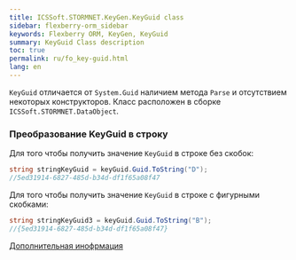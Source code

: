 ```yaml
---
title: ICSSoft.STORMNET.KeyGen.KeyGuid class
sidebar: flexberry-orm_sidebar
keywords: Flexberry ORM, KeyGen, KeyGuid
summary: KeyGuid Class description
toc: true
permalink: ru/fo_key-guid.html
lang: en
---
```


`KeyGuid` отличается от `System.Guid` наличием метода `Parse` и отсутствием некоторых конструкторов.
Класс расположен в сборке `ICSSoft.STORMNET.DataObject`.

### Преобразование KeyGuid в строку

Для того чтобы получить значение `KeyGuid` в строке без скобок:

```csharp
string stringKeyGuid = keyGuid.Guid.ToString("D");
//5ed31914-6827-485d-b34d-df1f65a08f47
```

Для того чтобы получить значение `KeyGuid` в строке с фигурными скобками:

```csharp
string stringKeyGuid3 = keyGuid.Guid.ToString("B");
//{5ed31914-6827-485d-b34d-df1f65a08f47}
```

[Дополнительная инофрмация](https://msdn.microsoft.com/ru-ru/library/97af8hh4)
